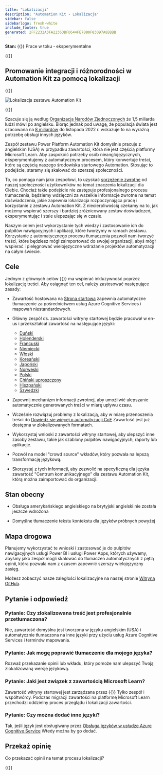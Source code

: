 ```yaml
---
title: "Lokalizacji"
description: "Automation Kit - Lokalizacja"
sidebar: false
sidebarlogo: fresh-white
include_footer: true
generated: 2FF2232A3FA22363BFD644FE7880F83097A8BBBB
---
```


**Stan:** {{<externalImage src="https://github.githubassets.com/images/icons/emoji/unicode/1f6a7.png" size="16x16" text="Construction Icon">}} Prace w toku - eksperymentalne

{{<toc>}}

## Promowanie integracji i różnorodności w Automation Kit za pomocą lokalizacji

{{<border>}}

![Lokalizacja zestawu Automation Kit](/images/automation-kit-localization.png)

{{</border>}}

Szacuje się ją według [Organizacja Narodów Zjednoczonych](https://hr.un.org/unhq/languages/english) że 1,5 miliarda ludzi mówi po angielsku. Biorąc jednak pod uwagę, że populacja świata jest szacowana na [8 miliardów](https://www.un.org/en/desa/world-population-reach-8-billion-15-november-2022) do listopada 2022 r. wskazuje to na wyraźną potrzebę obsługi innych języków.

Zespół zestawu Power Platform Automation Kit domyślnie pracuje z angielskim (USA) w przypadku zawartości, która nie jest częścią platformy Microsoft Learn. Aby zaspokoić potrzeby osób nieanglojęzycznych, eksperymentujemy z automatycznym procesem, który konwertuje treści, które są częścią naszego środowiska startowego Automation. Stosując to podejście, staramy się skalować do szerszej społeczności.

To, co pomaga nam jako zespołowi, to uzyskać [sprzężenie zwrotne](/pl#provide-feedback) od naszej społeczności użytkowników na temat znaczenia lokalizacji dla Ciebie. Chociaż takie podejście nie zastępuje profesjonalnego procesu tłumaczenia, będziemy wdzięczni za wszelkie informacje zwrotne na temat doświadczenia, jakie zapewnia lokalizacja rozpoczynająca pracę i korzystanie z zestawu Automation Kit. Z niecierpliwością czekamy na to, jak możemy wspierać szerszy i bardziej zróżnicowany zestaw doświadczeń, eksperymentując i stale ulepszając się w czasie.

Naszym celem jest wykorzystanie tych wiedzy i zastosowanie ich do pulpitów nawigacyjnych i aplikacji, które tworzymy w ramach zestawu. Korzystanie z automatycznego procesu tłumaczenia pozwoli nam tworzyć treści, które będziesz mógł zaimportować do swojej organizacji, abyś mógł wspierać i pielęgnować wielojęzyczne wdrażanie projektów automatyzacji na całym świecie.

## Cele

Jednym z głównych celów {{<product-name>}} ma wspierać inkluzywność poprzez lokalizację treści. Aby osiągnąć ten cel, należy zastosować następujące zasady:

- Zawartość hostowana na [Strona startowa](https://aka.ms/ak4pp/starter) zapewnia automatyczne tłumaczenie za pośrednictwem usług Azure Cognitive Services i mapowań niestandardowych.

- Główny zespół ds. zawartości witryny startowej będzie pracował w en-us i przekształcał zawartość na następujące języki:

  - [Duński](https://microsoft.github.io/powercat-automation-kit/da/)
  - [Holenderski](https://microsoft.github.io/powercat-automation-kit/nl/)
  - [Francuski](https://microsoft.github.io/powercat-automation-kit/fr/)
  - [Niemiecki](https://microsoft.github.io/powercat-automation-kit/de/) 
  - [Włoski](https://microsoft.github.io/powercat-automation-kit/it/)
  - [Koreański](https://microsoft.github.io/powercat-automation-kit/ko/)
  - [Japoński](https://microsoft.github.io/powercat-automation-kit/ja/)
  - [Norweski](https://microsoft.github.io/powercat-automation-kit/nb/)
  - [Polski](https://microsoft.github.io/powercat-automation-kit/pl/)
  - [Chiński uproszczony](https://microsoft.github.io/powercat-automation-kit/zh-hans)
  - [Hiszpański](https://microsoft.github.io/powercat-automation-kit/es/)
  - [Szwedzki](https://microsoft.github.io/powercat-automation-kit/sv/)

- Zapewnij mechanizm informacji zwrotnej, aby umożliwić ulepszanie automatycznie generowanych treści w miarę upływu czasu.

- Wcześnie rozwiązuj problemy z lokalizacją, aby w miarę przenoszenia treści do [Dowiedz się więcej o automatyzacji CoE](https://aka.ms/AutomationCoE) Zawartość jest już dostępna w zlokalizowanych formatach.

- Wykorzystaj wnioski z zawartości witryny startowej, aby ulepszyć inne zasoby zestawu, takie jak szablony pulpitów nawigacyjnych, raporty lub aplikacje.

- Pozwól na model "crowd source" wkładów, który pozwala na lepszą transformację językową.

- Skorzystaj z tych informacji, aby zezwolić na specyficzną dla języka zawartość "Centrum komunikacyjnego" dla zestawu Automation Kit, którą można zaimportować do organizacji.

## Stan obecny

- Obsługa amerykańskiego angielskiego na brytyjski angielski nie została jeszcze wdrożona

- Domyślne tłumaczenie tekstu kontekstu dla języków próbnych powyżej

## Mapa drogowa

Planujemy wykorzystać te wnioski i zastosować je do pulpitów nawigacyjnych usługi Power BI i usługi Power Apps, których używamy, abyśmy jako zespół mogli skalować do tłumaczeń automatycznych z pętlą opinii, która pozwala nam z czasem zapewnić szerszy wielojęzyczny zasięg.

Możesz zobaczyć nasze zaległości lokalizacyjne na naszej stronie [Witryna GitHub](https://github.com/microsoft/powercat-automation-kit/issues?q=is%3Aopen+is%3Aissue+label%3Alocalization).

## Pytanie i odpowiedź

### **Pytanie:** Czy zlokalizowana treść jest profesjonalnie przetłumaczona?

Nie, zawartość domyślna jest tworzona w języku angielskim (USA) i automatycznie tłumaczona na inne języki przy użyciu usług Azure Cognitive Services i terminów mapowania.

### **Pytanie:** Jak mogę poprawić tłumaczenie dla mojego języka?

Rozważ przekazanie opinii lub wkładu, który pomoże nam ulepszyć Twoją zlokalizowaną wersję językową.

### **Pytanie:** Jaki jest związek z zawartością Microsoft Learn?

Zawartość witryny startowej jest zarządzana przez {{<product-name>}} Tylko zespół i współtwórcy. Podczas migracji zawartości na platformę Microsoft Learn przechodzi oddzielny proces przeglądu i lokalizacji zawartości.

### **Pytanie:** Czy można dodać inne języki?

Tak, jeśli język jest obsługiwany przez [Obsługa języków w usłudze Azure Cognitive Service](https://learn.microsoft.com/azure/cognitive-services/language-support) Wtedy można by go dodać.

## Przekaż opinię

Co przekazać opinii na temat procesu lokalizacji?

{{<questions name="/content/pl/localization.json" completed="Dziękujemy za wypełnienie pytań" showNavigationButtons="false" locale="pl">}}
